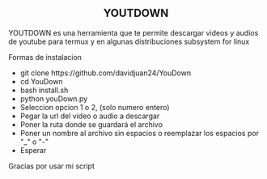 <h2 color="Red" align="Center">YOUTDOWN</h2>
<p>YOUTDOWN es una herramienta que te permite descargar videos y audios de youtube para termux y en algunas distribuciones subsystem for linux<br></p>
<p>Formas de instalacion</p>
<ul>
	<li>git clone https://github.com/davidjuan24/YouDown</li>
	<li>cd YouDown</li>
	<li>bash install.sh</li>
	<li>python youDown.py</li>
	<li>Seleccion opcion 1 o 2, (solo numero entero)</li>
	<li>Pegar la url del video o audio a descargar</li>
	<li>Poner la ruta donde se guardará el archivo</li>
	<li>Poner un nombre al archivo sin espacios o reemplazar los espacios por "_" o "-"</li>
	<li>Esperar</li>
</ul>

<p>Gracias por usar mi script</p>
